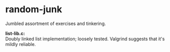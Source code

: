 # random-junk
Jumbled assortment of exercises and tinkering.

**list-lib.c:**<br>
Doubly linked list implementation; loosely tested. Valgrind suggests that it's mildly reliable.
